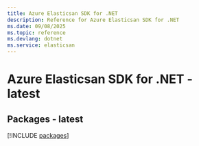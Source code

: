 ```yaml
---
title: Azure Elasticsan SDK for .NET
description: Reference for Azure Elasticsan SDK for .NET
ms.date: 09/08/2025
ms.topic: reference
ms.devlang: dotnet
ms.service: elasticsan
---
```

# Azure Elasticsan SDK for .NET - latest
## Packages - latest
[!INCLUDE [packages](elasticsan-index.md)]